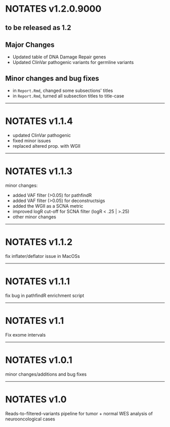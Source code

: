 # NOTATES v1.2.0.9000
## to be released as 1.2

## Major Changes
- Updated table of DNA Damage Repair genes
- Updated ClinVar pathogenic variants for germline variants

## Minor changes and bug fixes
- in `Report.Rmd`, changed some subsections' titles
- in `Report.Rmd`, turned all subsection titles to title-case

***

# NOTATES v1.1.4

- updated ClinVar pathogenic
- fixed minor issues
- replaced altered prop. with WGII

***

# NOTATES v1.1.3

minor changes:

- added VAF filter (>0.05) for pathfindR
- added VAF filter (>0.05) for deconstructsigs
- added the WGII as a SCNA metric
- improved logR cut-off for SCNA filter (logR < .25 | >.25)
- other minor changes

***

# NOTATES v1.1.2

fix inflater/deflator issue in MacOSs

***

# NOTATES v1.1.1

fix bug in pathfindR enrichment script

***

# NOTATES v1.1

Fix exome intervals

***

# NOTATES v1.0.1

minor changes/additions and bug fixes

***

# NOTATES v1.0

Reads-to-filtered-variants pipeline for tumor + normal WES analysis of neurooncological cases